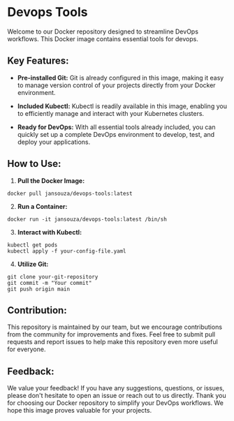 # Devops Tools

Welcome to our Docker repository designed to streamline DevOps workflows. 
This Docker image contains essential tools for devops.

## Key Features:

- **Pre-installed Git:** Git is already configured in this image, making it easy to manage version control of your projects directly from your Docker environment.

- **Included Kubectl:** Kubectl is readily available in this image, enabling you to efficiently manage and interact with your Kubernetes clusters.

- **Ready for DevOps:** With all essential tools already included, you can quickly set up a complete DevOps environment to develop, test, and deploy your applications.

## How to Use:

1. **Pull the Docker Image:**
```
docker pull jansouza/devops-tools:latest
```

2. **Run a Container:**
```
docker run -it jansouza/devops-tools:latest /bin/sh
```

3. **Interact with Kubectl:**
```
kubectl get pods
kubectl apply -f your-config-file.yaml
```

4. **Utilize Git:**
```
git clone your-git-repository
git commit -m "Your commit"
git push origin main
```

## Contribution:

This repository is maintained by our team, but we encourage contributions from the community for improvements and fixes. Feel free to submit pull requests and report issues to help make this repository even more useful for everyone.


## Feedback:

We value your feedback! If you have any suggestions, questions, or issues, please don't hesitate to open an issue or reach out to us directly.
Thank you for choosing our Docker repository to simplify your DevOps workflows. We hope this image proves valuable for your projects.